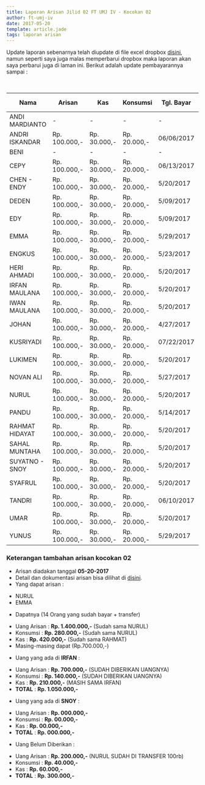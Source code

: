 ```yaml
---
title: Laporan Arisan Jilid 02 FT UMJ IV - Kocokan 02
author: ft-umj-iv
date: 2017-05-20
template: article.jade
tags: laporan arisan
---
```


Update laporan sebenarnya telah diupdate di file excel dropbox [disini](https://www.dropbox.com/s/lqrvit24hfh3fot/Arisan%20UMJ%20TechInfo4%20Jilid%2002.xlsx?dl=0), namun seperti saya juga malas memperbarui dropbox maka laporan akan saya perbarui juga di laman ini. Berikut adalah update pembayarannya sampai :

<br/>
<span class="more"></span>


|Nama						| Arisan 		  	| Kas 			| Konsumsi 		| Tgl. Bayar	| Transfered To |
|--------------	|---------------|-----------|-------------|-------------|---------------|
| ANDI MARDIANTO 			|- 			  		| -				| -				|-				|-				|
| ANDRI ISKANDAR 			|Rp. 100.000,- 		|Rp. 30.000,-	| Rp. 20.000,-	|06/06/2017		| IRFAN			|
| BENI 						    |- 			  		| -				| -				|-				|-				|
| CEPY 						    |Rp. 100.000,- 		|Rp. 30.000,-	| Rp. 20.000,-	|06/13/2017		| IRFAN			|
| CHEN - ENDY 				|Rp. 100.000,- 		|Rp. 30.000,-	| Rp. 20.000,-	|5/20/2017		| -			|
| DEDEN 					    |Rp. 100.000,- 		|Rp. 30.000,-	| Rp. 20.000,-	|5/09/2017		| IRFAN			|
| EDY 						    |Rp. 100.000,- 		|Rp. 30.000,-	| Rp. 20.000,-	|5/09/2017		| IRFAN			|
| EMMA 						    |Rp. 100.000,- 		|Rp. 30.000,-	| Rp. 20.000,-	|5/29/2017		| IRFAN			|
| ENGKUS 					    |Rp. 100.000,- 		|Rp. 30.000,-	| Rp. 20.000,-	|5/23/2017		| IRFAN			|
| HERI AHMADI 				|Rp. 100.000,- 		|Rp. 30.000,-	| Rp. 20.000,-	|5/20/2017		| -			|
| IRFAN MAULANA 			|Rp. 100.000,- 		|Rp. 30.000,-	| Rp. 20.000,-	|5/20/2017		| -			|
| IWAN MAULANA 				|Rp. 100.000,- 		|Rp. 30.000,-	| Rp. 20.000,-	|5/20/2017		| -			|
| JOHAN 					    |Rp. 100.000,- 		|Rp. 30.000,-	| Rp. 20.000,-	|4/27/2017		| IRFAN			|
| KUSRIYADI 				  |Rp. 100.000,- 		|Rp. 30.000,-	| Rp. 20.000,-	|07/22/2017		| IRFAN			|
| LUKIMEN 					  |Rp. 100.000,- 		|Rp. 30.000,-	| Rp. 20.000,-	|5/20/2017		| -			|
| NOVAN ALI 				  |Rp. 100.000,- 		|Rp. 30.000,-	| Rp. 20.000,-	|5/27/2017		| IRFAN			|
| NURUL				 		    |Rp. 100.000,- 		|Rp. 30.000,-	| Rp. 20.000,-	|5/20/2017		| -			|
| PANDU 					    |Rp. 100.000,- 		|Rp. 30.000,-	| Rp. 20.000,-	|5/14/2017		| IRFAN			|
| RAHMAT HIDAYAT 			|Rp. 100.000,- 		|Rp. 30.000,-	| Rp. 20.000,-	|5/20/2017		| -			|
| SAHAL MUNTAHA 			|Rp. 100.000,- 		|Rp. 30.000,-	| Rp. 20.000,-	|5/20/2017		| -			|
| SUYATNO - SNOY 			|Rp. 100.000,- 		|Rp. 30.000,-	| Rp. 20.000,-	|5/20/2017		| -			|
| SYAFRUL 					  |Rp. 100.000,- 		|Rp. 30.000,-	| Rp. 20.000,-	|5/20/2017		| IRFAN			|
| TANDRI 					    |Rp. 100.000,- 		|Rp. 30.000,-	| Rp. 20.000,-	|06/10/2017		| -			|
| UMAR 						    |Rp. 100.000,- 		|Rp. 30.000,-	| Rp. 20.000,-	|5/20/2017		| -			|
| YUNUS 					    |Rp. 100.000,- 		|Rp. 30.000,-	| Rp. 20.000,-	|5/29/2017		| IRFAN			|



### Keterangan tambahan arisan kocokan 02
+ Arisan diadakan tanggal **05-20-2017**
+ Detail dan dokumentasi arisan bisa dilihat di [disini](https://ft-umj-4.github.io/story/articles/arisan-jilid-2-02-Rumah-Rahmat/).
+ Yang dapat arisan :
 - NURUL
 - EMMA
+ Dapatnya (14 Orang yang sudah bayar + transfer)
 - Uang Arisan	 : **Rp. 1.400.000,-** (Sudah sama NURUL)
 - Konsumsi 	   : **Rp.   280.000,-** (Sudah sama NURUL)
 - Kas 			     : **Rp.   420.000,-** (Sudah sama RAHMAT)
 - Masing-masing dapat (Rp.700.000,-)
+ Uang yang ada di **IRFAN** :
 - Uang Arisan	 : **Rp.   700.000,-** (SUDAH DIBERIKAN UANGNYA)
 - Konsumsi 	   : **Rp.   140.000,-** (SUDAH DIBERIKAN UANGNYA)
 - Kas 			     : **Rp.   210.000,-** (MASIH SAMA IRFAN)
 - **TOTAL**	   : **Rp.  1.050.000,-**
+ Uang yang ada di **SNOY** :
 - Uang Arisan	 : **Rp. 000.000,-**
 - Konsumsi 	   : **Rp.  00.000,-**
 - Kas 			     : **Rp.  00.000,-**
 - **TOTAL**	   : **Rp. 000.000,-**
 + Uang Belum Diberikan :
 - Uang Arisan	 : **Rp.   200.000,-** (NURUL SUDAH DI TRANSFER 100rb)
 - Konsumsi 	   : **Rp.    40.000,-**
 - Kas 			     : **Rp.    60.000,-**
 - **TOTAL**	   : **Rp.   300.000,-**
